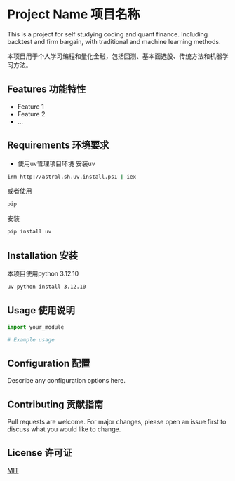 # Project Name 项目名称

This is a project for self studying coding and quant finance. Including backtest and firm bargain, with traditional and machine learning methods.

本项目用于个人学习编程和量化金融，包括回测、基本面选股、传统方法和机器学习方法。

## Features 功能特性
- Feature 1
- Feature 2
- ...

## Requirements 环境要求
- 使用uv管理项目环境
安装uv

```bash
irm http://astral.sh.uv.install.ps1 | iex
```
或者使用
```bash
pip
```
安装

```bash
pip install uv
```

## Installation 安装
本项目使用python 3.12.10

```bash
uv python install 3.12.10
```

## Usage 使用说明
```python
import your_module

# Example usage
```

## Configuration 配置
Describe any configuration options here.

## Contributing 贡献指南
Pull requests are welcome. For major changes, please open an issue first to discuss what you would like to change.

## License 许可证
[MIT](https://choosealicense.com/licenses/mit/)
